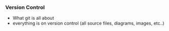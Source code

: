 ### Version Control

- What git is all about
- everything is on version control (all source files, diagrams, images, etc..)
